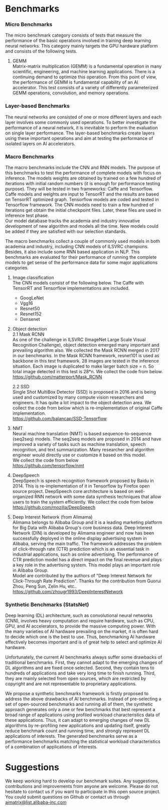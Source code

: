 # Benchmarks
### Micro Benchmarks
The micro benchmark category consists of tests that measure the performance of the basic operations involved in training deep learning neural networks. This category mainly targets the GPU hardware platform and consists of the following tests.  
1. GEMM  
  Matrix-matrix multiplication (GEMM) is a fundamental operation in many scientific, engineering, and machine learning applications. There is a continuing demand to optimize this operation. From this point of view, the performance of GEMM is fundamental capability of an AI accelerator. This test consists of a variety of differently parameterized GEMM operations, convolution, and memory operations.

### Layer-based Benchmarks
The neural networks are consisted of one or more different layers and each layer involves some commonly used operations. To better investigate the performance of a neural network, it is inevitable to perform the evaluation on single layer performance. The layer-based benchmarks create layers using these important operations and aim at testing the performance of isolated layers on AI accelerators.

### Macro Benchmarks
The macro benchmarks include the CNN and RNN models. The purpose of this benchmarks to test the performance of complete models with focus on inference. The models weights are obtained by trained on a few hundred of iterations with initial random numbers (it is enough for performance testing purpose). They will be tested in two frameworks: Caffe and Tensorflow. Caffe models and weights are input to TensorRT and the results are based on TensorRT optimized graph. Tensorflow models are coded and tested in Tensorflow framework. The CNN models need to train a few hundred of iterations get obtain the initial checkpoint files. Later, these files are used in inference test phase.  
Our model database tracks the academia and industry innovative development of new algorithm and models all the time. New models could be added if they are satisfied with our selection standards.  

The macro benchmarks collect a couple of commonly used models in both academia and industry, including CNN models of ILSVRC champions. Besides, it also include some RNN based application in NLP. This benchmarks are evaluated for their performance of running the complete models to get sense of the performance data for some major applications categories.  
  
1. Image classification  
The CNN models consist of the following below. The Caffe with TensorRT and Tensorflow implementations are included.
    * GoogLeNet  
    * Vgg16  
    * Resnet50 
    * Resnet152 
    * Densenet 

2. Object detection  
    2.1 Mask RCNN  
    As one of the challenge in ILSVRC (ImageNet Large Scale Visual Recognition Challenge), object detection emerged many important and prevailing algorithm also. We collected the Mask RCNN merged in 2017 in our benchmarks. In the Mask RCNN framework, resnet101 is used as backbone in this test framework. 28 images are tested in the inference situation. Each image is duplicated to make larger batch size = n. So total image detected in this test is 28*n.
We collect the code from below.  
https://github.com/matterport/Mask_RCNN 

    2.2 SSD  
    Single Shot MultiBox Detector (SSD) is  proposed in 2016 and is being used and customized by many compute vision researchers and engineers. It has quite a lot impact to the object detection area.
We collect the code from below which is re-implementation of original Caffe implementation.  
https://github.com/balancap/SSD-Tensorflow 

3. NMT  
Neural machine translation (NMT) is based sequence-to-sequence (seq2seq) models.  The seq2seq models are proposed in 2014 and have improved a variety of tasks such as machine translation, speech recognition, and text summarization. Many researcher and algorithm engineer would directly use or customize it based on this model.  
We collect the code from below  
https://github.com/tensorflow/nmt
  
4. DeepSpeech  
DeepSpeech is speech recognition framework proposed by Baidu in 2014. This is re-implementation of it in Tensorflow by Firefox open source project. DeepSpeech core architecture is based on well-organized RNN network with some data synthesis techniques that allow users to train the system efficiently.
We collect the code from below  
https://github.com/mozilla/DeepSpeech

5. Deep Interest Network (from Alimama)  
Alimama belongs to Alibaba Group and it is a leading marketing platform for Big Data with Alibaba Group's core business data. Deep Interest Network (DIN) is developed by Alimama engineer and now has been successfully deployed in the online display advertising system in Alibaba, serving the main traffic. The framework addresses the problem of click-through rate (CTR) prediction which is an essential task in industrial applications, such as online advertising. The performance of CTR prediction model has a direct impact on the final revenue and plays a key role in the advertising system. This model plays an important role in Alibaba Group.  
Model are contributed by the authors of "Deep Interest Network for Click-Through Rate Prediction". Thanks for the contribution from Guorui Zhou, Peng Sun, Zelin Hu, etc..  
https://github.com/zhougr1993/DeepInterestNetwork

### Synthetic Benchmarks (StatsNet) 
Deep learning (DL) architecture, such as convolutional neural networks (CNN), involves heavy computation and require hardware, such as CPU, GPU, and AI accelerators, to provide the massive computing power. With the many varieties of AI hardware prevailing on the market, it is often hard to decide which one is the best to use. Thus, benchmarking AI hardware effectively becomes important and is of great help to select and optimize AI hardware.

Unfortunately, the current AI benchmarks always suffer some drawbacks of traditional benchmarks. First, they cannot adapt to the emerging changes of DL algorithms and are fixed once selected. Second, they contain tens to hundreds of applications and take very long time to finish running. Third, they are mainly selected from open sources, which are restricted by copyright and are not representable to proprietary applications.

We propose a synthetic benchmarks framework is firstly proposed to address the above drawbacks of AI benchmarks. Instead of pre-selecting a set of open-sourced benchmarks and running all of them, the synthetic approach generates only a one or few benchmarks that best represent a broad range of applications using profiled workload characteristics data of these applications. Thus, it can adapt to emerging changes of new DL algorithms by re-profiling new applications and updating itself, greatly reduce benchmark count and running time, and strongly represent DL applications of interests. The generated benchmarks serve as a performance benchmarks matching the statistical workload characteristics of a combination of applications of interests.

# Suggestions
We keep working hard to develop our benchmark suites. Any suggestions, contributions and improvements from anyone are welcome. Please do not hesitate to contact us if you want to participate in this open source project. You could submit questions on Github or contact us through aimatrix@list.alibaba-inc.com
